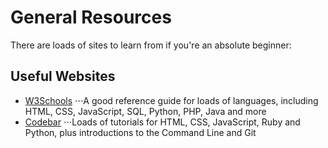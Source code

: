 General Resources
=================

There are loads of sites to learn from if you're an absolute beginner:

Useful Websites
----------------

* [W3Schools](https://www.w3schools.com/)
⋅⋅⋅A good reference guide for loads of languages, including HTML, CSS, JavaScript, SQL, Python, PHP, Java and more
* [Codebar](http://tutorials.codebar.io/)
⋅⋅⋅Loads of tutorials for HTML, CSS, JavaScript, Ruby and Python, plus introductions to the Command Line and Git
